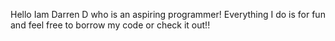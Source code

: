 Hello Iam Darren D who is an aspiring programmer!
Everything I do is for fun and feel free to borrow my code or check it out!!
